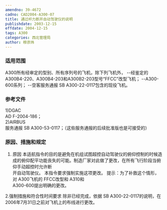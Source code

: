 ```yaml
---
amendno: 39-4672  
cadno: CAD2004-A300-07  
title: 通过杆力断开自动驾驶仪的说明  
publishdate: 2003-12-15  
effdate: 2004-12-15  
tags: A300  
categories: 西北管理局  
author: 穆彦炜  
---
```

  
### 适用范围  
A300所有经审定的型别、所有序列号的飞机，除下列飞机外， --经鉴定的 A300B4-220、A300B4-203和A300B2-203型号“FFCC”改型飞机； --A300-600系列； --空客服务通报 SB A300-22-0117包含的现役飞机。  
  
<!--more-->  
### 参考文件  
1)DGAC  
 AD F-2004-186；  
2)AIRBUS  
服务通报 SB A300-53-0117；（这些服务通报的后续批准版也是可接受的）  
  
### 原因、措施和规定  
1.	原因 本适航指令的目的是避免在机组试图超控自动驾驶仪的俯仰控制的时候造成的俯仰配平功能丧失的可能。制造厂家对此做了更改，在所有飞行阶段当俯仰手动超控时允许断  
开自动驾驶仪。 本指令要求强制实施这项更改。 提示：为了补救这个情形，对 A300飞机的 FFCC改型和 A310和  
A300-600提出明确的更改。  
  
2.强制措施和符合性时间要求 除非已经完成，依据 SB A300-22-0117的说明，在 2006年7月31日之前对飞机上的布线进行更改。  
